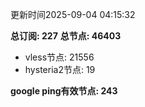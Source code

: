 更新时间2025-09-04 04:15:32

**总订阅: 227**
**总节点: 46403**
- vless节点: 21556
- hysteria2节点: 19

**google ping有效节点: 243**
